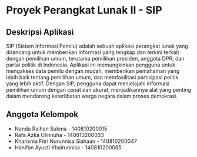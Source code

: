 # Proyek Perangkat Lunak II - SIP

## Deskripsi Aplikasi
SIP (Sistem Informasi Pemilu) adalah sebuah aplikasi perangkat lunak yang dirancang untuk memberikan informasi yang lengkap dan terkini terkait dengan pemilihan umum, terutama pemilihan presiden, anggota DPR, dan partai politik di Indonesia. Aplikasi ini memungkinkan pengguna untuk mengakses data pemilu dengan mudah, memberikan pemahaman yang lebih baik tentang pemilihan umum, dan memfasilitasi partisipasi politik yang lebih aktif. Dengan SIP, pengguna dapat menjelajahi informasi pemilihan umum dengan cepat dan akurat, menjadikannya alat yang penting dalam mendorong keterlibatan warga negara dalam proses demokrasi.

## Anggota Kelompok
- Nanda Raihan Sukma - 140810200015
- Rafa Azka Ulinnuha - 140810200033
- Kharisma Fitri Nurunnisa Siahaan - 140810200047
- Hanifan Ayusti Khairunnisa - 140810200065
